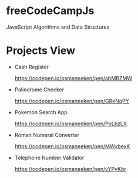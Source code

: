 # freeCodeCampJs
 JavaScript Algorithms and Data Structures

# Projects View
- Cash Register
  
  https://codepen.io/osmaneeken/pen/abMBZMW
  
- Palindrome Checker
  
  https://codepen.io/osmaneeken/pen/GReNqPY
  
- Pokemon Search App
  
  https://codepen.io/osmaneeken/pen/PoLbzLX
  
- Roman Numeral Converter
  
  https://codepen.io/osmaneeken/pen/MWxbexK
  
- Telephone Number Validator
  
  https://codepen.io/osmaneeken/pen/vYPyKbr
